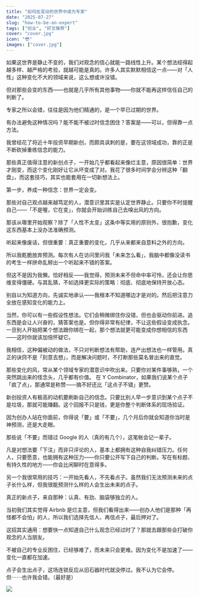 ```yaml
---
title: "如何在变动的世界中成为专家"
date: "2025-07-27"
slug: "how-to-be-an-expert"
tags: ["创业", "好文推荐"]
cover: "cover.jpg"
icon: "😎"
images: ["cover.jpg"]
---
```

如果这世界是静止不变的，我们对观念的信心就能一路线性上升。某个想法经得起越多样、越严格的考验，就越可能是真的。许多人其实默默相信这一点——对「人性」这种变化不大的领域来说，这么想或许没错。



但对那些会变的东西——也就是几乎所有其他事物——你就不能再这样信任自己的判断了。



专家之所以会错，往往是因为他们精通的，是一个早已过期的世界。



有办法避免这种情况吗？能不能不被过时信念困住？答案是——可以，但得靠一点方法。



我曾经花了将近十年投资早期新创，而颇具讽刺的是，要在这领域成功，靠的正是不断砍掉重练信念的能力。



那些真正值得注意的新创点子，一开始几乎都看起来像烂主意，原因很简单：世界才刚变，而这个变化刚好让它从坏变成了对。我花了很多时间学会分辨这种「翻盘」，而这套技巧，其实也能套用在一切新想法上。



第一步，养成一种信念：世界一定会变。



那些对自己观点越来越笃定的人，潜意识里其实是认定世界静止。只要你不时提醒自己——「不是喔，它在变」，你就会开始训练自己去嗅出风的方向。



那该从哪里开始观察？除了「人性不太变」这条中等实用的原则外，很抱歉，变化这东西基本上没办法准确预测。



听起来像废话，但很重要：真正重要的变化，几乎从来都来自意料之外的方向。



所以我乾脆放弃预测。每次有人在访问里问我「未来怎么看」，我脑中都像没读书的考生一样拼命乱掰出一个听起来不错的答案。



但这不是因为我懒。恰好相反——我觉得，预测未来不但命中率可怜，还会让你思维变得僵硬。与其乱猜，不如选择更实际的策略：彻底、彻底地保持开放心态。



别自以为知道方向，先诚实地承认——我根本不知道哪边才是对的。然后把注意力全放在感知变化的能力上。



当然，你可以有一些假设性想法。它们会稍微绑住你没错，但也会驱动你前进。追东西是会让人兴奋的，猜答案也是。但你得非常有纪律，不让这些假设变成执念。
一旦别人开始把某个想法跟你绑在一起，那个想法就更可能变成你想相信的东西——这时你就该加倍怀疑它。



我相信，这种偏被动的做法，不只对判断想法有帮助，连产出想法也一样管用。真正的诀窍不是「刻意去想」，而是解决问题时，不打断那些莫名冒出来的直觉。



那些变化的风，常从某个领域专家的潜意识中吹出来。只要你对某件事够熟，一个突然跳出来的怪念头，几乎都有价值。
在 Y Combinator，如果我们说某个点子「疯了点」，那通常是称赞——搞不好还比「这点子不错」更赞。



新创投资人有极高的动机要刷新自己的信念。只要比别人早一步意识到某个点子不是垃圾，那就可能赚翻。这个回报不只是钱，更是你整个判断体系的现场验证。



因为创办人站在你面前，你得说「要」或「不要」，几个月后你就会知道你当时是神预测，还是大走眼。



那些说「不要」而错过 Google 的人（真的有几个），这笔帐会记一辈子。



凡是对想法要「下注」而非只评论的人，基本上都拥有这种自我纠错压力。任何人，只要愿意，也能拥有这种压力——你只要公开写下自己的判断。写在有标题、有持久性的地方——你会比闲聊时在意得多。



另一个我很常用的技巧：一开始先看人，不先看点子。虽然我们无法预测未来的点子长什么样，但我很能预测什么样的人会生出未来的点子。



真正的新点子，来自那种：认真、有劲、脑袋够独立的人。



当初我们其实觉得 Airbnb 是烂主意，但我们看得出来——创办人他们是那种「再怪都不会怕」的人，所以我们选择先信人、再信点子，最后押对了。



这招其实通用：想要快一点知道自己什么观念已经过时了？那就去跟那些会打破你观念的人当朋友。



不被自己的专业反困住，已经够难了，而未来只会更难。因为变化不是加速了——变化一直都在加速。



点子会生出点子，这场连锁反应从旧石器时代就没停过。我不认为它会停。
但⋯⋯也许我会错。（最好是）




![](https://prod-files-secure.s3.us-west-2.amazonaws.com/112d0858-5090-4d34-a606-b75eb8d65fd2/46476355-9cf3-4e99-9b7a-3531bc426380/1000202064.png?X-Amz-Algorithm=AWS4-HMAC-SHA256&X-Amz-Content-Sha256=UNSIGNED-PAYLOAD&X-Amz-Credential=ASIAZI2LB466Z6WDG6XJ%2F20251005%2Fus-west-2%2Fs3%2Faws4_request&X-Amz-Date=20251005T024628Z&X-Amz-Expires=3600&X-Amz-Security-Token=IQoJb3JpZ2luX2VjEND%2F%2F%2F%2F%2F%2F%2F%2F%2F%2FwEaCXVzLXdlc3QtMiJGMEQCIFosrBsXPntMmoag888B3nRZJeyrbXTihVEC5lrSgfZ8AiAur3%2BAvvpLWsi0qcGzOOBOBGkO0gwFMmZTDYGC%2Fzx%2BPyr%2FAwhpEAAaDDYzNzQyMzE4MzgwNSIMTUisGNKmkO0s1ihBKtwDWjPfpTpod5k%2FvNBYexW1hBRWjz20Fri5H%2BngeI6zzgA8tG8aomJ7%2BCUAFs6S1gqle9bsAeHDfdHspPivEnZT2QXFxuLdqURAifnbmz%2FXn%2BxwIsoe0zz36sX1CdddWllsUWzx4dbkdVWegoRknqMMCflSh1IduplGfWKoUTWaFEFJDKnI1mPl2wnIuq%2FN1sLfXBSlCYPvTw4qRUq674pvpE%2F%2F4WP8QrWhwK2RBRzTFwfwApwYA%2BvIq0WTJ85SPnsdgD1pw2%2FSP6tPqH3tFb8YgWgI9q%2BJZEPSP8fRFoVUlt9LXz%2Bg6PDQ5ilqr7MYROI%2F8LFWfdVw9Oc606nMIVmXia0VTSZe9jDFrNIWZfV7BvhFhjFH0JSxFAhVgLwjaUrrakx01b8QKw6QwWrc%2Blzl8vNfNBd48LWACRQ6J%2B8GQCYZYeuXl1VnmLnxZgnkEWmd6LeJWPnEWXcmdnhpbgMakl5Gb%2BmKGKUh6P2CaeTZ6FdtpSyk%2FUm%2FKx6f2x67KYougGDFjb%2B1dvJrbXfrCBno23i5c6EkBhO5KWTBkt%2BCRBWreBFdXYiQVo97EjdyAqougJ1jjC1Ya9nsTZeovTgwV0q0ZfKfphBHMZghCs9y1xVOsJZ8GE%2BBu9cJNYww8OCGxwY6pgG67WqWvQC%2BEANtykjYjieGXbmgHrcT9p7R3EF7%2F%2FcQskKj3R19m%2FlowBg17K2R%2FIZvz9LRpkGlLNooHzUA9OcfOKKKjddY4dr4TnWzAVw5tG8rFjGxl6tCIYQWPEfpvqV367E8JJ7a6X4s4r5DSgIPSjNz4tu6Nf6LqWLdqZu7%2FZopRCM0yGmjtXtKoHzR9ZOY%2F%2B7jdbsEA31aGPNlef4tq5TkqDTx&X-Amz-Signature=5cf7b33238c9b0deb9b997a5a996af3a8b0336696497d34f7d6bf72d97a8ccc2&X-Amz-SignedHeaders=host&x-amz-checksum-mode=ENABLED&x-id=GetObject)

